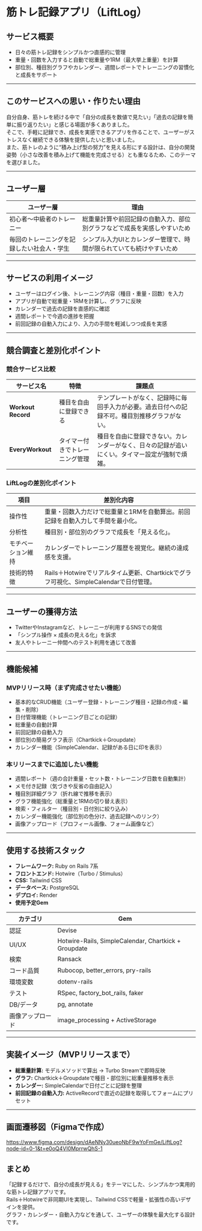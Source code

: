 # 筋トレ記録アプリ（LiftLog）

## サービス概要
- 日々の筋トレ記録をシンプルかつ直感的に管理  
- 重量・回数を入力すると自動で総重量や1RM（最大挙上重量）を計算  
- 部位別、種目別グラフやカレンダー、週間レポートでトレーニングの習慣化と成長をサポート  

---

## このサービスへの思い・作りたい理由
自分自身、筋トレを続ける中で「自分の成長を数値で見たい」「過去の記録を簡単に振り返りたい」と感じる場面が多くありました。  
そこで、手軽に記録でき、成長を実感できるアプリを作ることで、ユーザーがストレスなく継続できる体験を提供したいと思いました。  
また、筋トレのように“積み上げ型の努力”を見える形にする設計は、自分の開発姿勢（小さな改善を積み上げて機能を完成させる）とも重なるため、このテーマを選びました。

---

## ユーザー層
| ユーザー層 | 理由 |
|-------------|------|
| 初心者〜中級者のトレーニー | 総重量計算や前回記録の自動入力、部位別グラフなどで成長を実感しやすいため |
| 毎回のトレーニングを記録したい社会人・学生 | シンプル入力UIとカレンダー管理で、時間が限られていても続けやすいため |

---

## サービスの利用イメージ
- ユーザーはログイン後、トレーニング内容（種目・重量・回数）を入力  
- アプリが自動で総重量・1RMを計算し、グラフに反映   
- カレンダーで過去の記録を直感的に確認  
- 週間レポートで今週の進捗を把握  
- 前回記録の自動入力により、入力の手間を軽減しつつ成長を実感  

---

## 競合調査と差別化ポイント

### 競合サービス比較

| サービス名 | 特徴 | 課題点 |
|-------------|------|---------|
| **Workout Record** | 種目を自由に登録できる | テンプレートがなく、記録時に毎回手入力が必要。過去日付への記録不可。種目別推移グラフがない。 |
| **EveryWorkout** | タイマー付きでトレーニング管理 | 種目を自由に登録できない。カレンダーがなく、日々の記録が追いにくい。タイマー設定が強制で煩雑。 |

### LiftLogの差別化ポイント

| 項目 | 差別化内容 |
|------|-------------|
| 操作性 | 重量・回数入力だけで総重量と1RMを自動算出。前回記録を自動入力して手間を最小化。 |
| 分析性 | 種目別・部位別のグラフで成長を「見える化」。 |
| モチベーション維持 | カレンダーでトレーニング履歴を視覚化。継続の達成感を支援。 |
| 技術的特徴 | Rails＋Hotwireでリアルタイム更新、Chartkickでグラフ可視化、SimpleCalendarで日付管理。 |

---

## ユーザーの獲得方法
- TwitterやInstagramなど、トレーニーが利用するSNSでの発信  
- 「シンプル操作 × 成長の見える化」を訴求  
- 友人やトレーニー仲間へのテスト利用を通じて改善  

---

## 機能候補

### MVPリリース時（まず完成させたい機能）
- 基本的なCRUD機能（ユーザー登録・トレーニング種目・記録の作成・編集・削除）  
- 日付管理機能（トレーニング日ごとの記録）  
- 総重量の自動計算  
- 前回記録の自動入力
- 部位別の簡易グラフ表示（Chartkick＋Groupdate）
- カレンダー機能（SimpleCalendar、記録がある日に印を表示）

### 本リリースまでに追加したい機能
- 週間レポート（週の合計重量・セット数・トレーニング日数を自動集計）  
- メモ付き記録（気づきや反省の自由記入）  
- 種目別詳細グラフ（折れ線で推移を表示）  
- グラフ機能強化（総重量と1RMの切り替え表示）
- 検索・フィルター（種目別・日付別に絞り込み）  
- カレンダー機能強化（部位別の色分け、過去記録へのリンク）  
- 画像アップロード（プロフィール画像、フォーム画像など） 

---

## 使用する技術スタック
- **フレームワーク:** Ruby on Rails 7系 
- **フロントエンド:** Hotwire（Turbo / Stimulus）  
- **CSS:** Tailwind CSS
- **データベース:** PostgreSQL
- **デプロイ:** Render
- **使用予定Gem**

| カテゴリ | Gem |
|----------|-----|
| 認証 | Devise |
| UI/UX | Hotwire-Rails, SimpleCalendar, Chartkick + Groupdate |
| 検索 | Ransack |
| コード品質 | Rubocop, better_errors, pry-rails |
| 環境変数 | dotenv-rails |
| テスト | RSpec, factory_bot_rails, faker |
| DB/データ | pg, annotate |
| 画像アップロード | image_processing + ActiveStorage |

---

## 実装イメージ（MVPリリースまで）
- **総重量計算:** モデルメソッドで算出 → Turbo Streamで即時反映  
- **グラフ:** Chartkick＋Groupdateで種目・部位別に総重量推移を表示  
- **カレンダー:** SimpleCalendarで日付ごとに記録を整理  
- **前回記録の自動入力:** ActiveRecordで直近の記録を取得してフォームにプリセット  

---

## 画面遷移図（Figmaで作成）
https://www.figma.com/design/dAeNNy30ueoNbF9wYoFmGe/LiftLog?node-id=0-1&t=e0oQ4VI0MprrwQhS-1

## まとめ
「記録するだけで、自分の成長が見える」をテーマにした、シンプルかつ実用的な筋トレ記録アプリです。  
Rails＋Hotwireで非同期UIを実現し、Tailwind CSSで軽量・拡張性の高いデザインを提供。  
グラフ・カレンダー・自動入力などを通して、ユーザーの体験を最大化する設計です。
